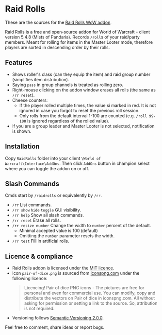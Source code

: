 # Raid Rolls

These are the sources for the [Raid Rolls WoW addon](https://www.curseforge.com/wow/addons/raid-rolls/).

Raid Rolls is a free and open-source addon for World of Warcraft - client version 5.4.8 (Mists of Pandaria). Records `/roll`s of your raid/party members. Meant for rolling for items in the Master Looter mode, therefore players are sorted in descending order by their rolls.

## Features

- Shows roller's class (can they equip the item) and raid group number
  (simplifies item distribution).
- Saying `pass` in group channels is treated as rolling zero.
- Right-mouse clicking on the addon window erases all rolls (the same as `/rr reset`).
- Cheese counters:
  - If the player rolled multiple times, the value si marked in red.
    It is not ignored in case you forgot to reset the previous roll session.
  - Only rolls from the default interval 1-100 are counted
    (e.g. `/roll 99-100` is ignored regardless of the rolled value).
- If you are a group leader and Master Looter is not selected, notification is shown.

## Installation

Copy `RaidRolls` folder into your client `\World of Warcraft\Interface\AddOns`.
Then click `AddOns` button in champion select where you can toggle the addon on or off.

## Slash Commands

Cmds start by `/raidrolls` or equivalently by `/rr`.

- `/rr` List commands.
- `/rr show` `hide` `toggle` GUI visibility.
- `/rr help` Show all slash commands.
- `/rr reset` Erase all rolls.
- `/rr resize number` Change the width to `number` percent of the default.
  - Minimal accepted value is 100 (default)
  - Omitting the `number` parameter resets the width.
- `/rr test` Fill in artificial rolls.

## Licence & compliance

- Raid Rolls addon is licensed under the [MIT licence](LICENSE).
- Icon `pair-of-dice.png` is sourced from
  [iconspng.com](https://www.iconspng.com/image/7894/pair-of-dice)
  under the following licence:
  > Licencing! Pair of dice PNG icons - The pictures are free for personal and even for commercial use. You can modify, copy and distribute the vectors on Pair of dice in iconspng.com. All without asking for permission or setting a link to the source. So, attribution is not required.
- Versioning follows [Semantic Versioning 2.0.0](https://semver.org/).

Feel free to comment, share ideas or report bugs.
